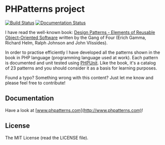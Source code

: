 # PHPatterns project

[![Build Status](https://travis-ci.org/Vincebml/PHPatterns.svg?branch=master)](https://travis-ci.org/Vincebml/PHPatterns)
[![Documentation Status](https://readthedocs.org/projects/phpatterns/badge/?version=latest)](http://www.phpatterns.com/en/latest/?badge=latest)

I have read the well-known book: [Design Patterns - Elements of Reusable Object-Oriented Software](http://en.wikipedia.org/wiki/Design_Patterns)
 written by the Gang of Four (Erich Gamma, Richard Helm, Ralph Johnson and John Vlissides).

In order to practise efficiently I have developed all the patterns shown in the book in PHP language (programming
language used at work). Each pattern is documented and unit tested using [PHPUnit](https://phpunit.de).
Like the book, it's a catalog of 23 patterns and you should consider it as a basis for learning purposes.

Found a typo? Something wrong with this content? Just let me know and please feel free to contribute!

## Documentation
Have a look at [www.phpatterns.com](http://www.phpatterns.com)!

## License
The MIT License (read the LICENSE file).